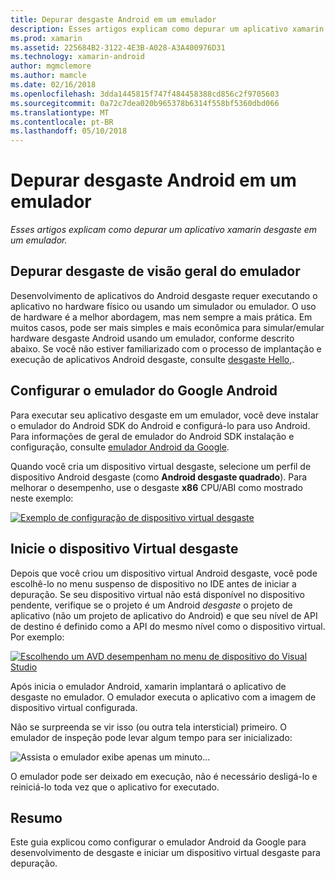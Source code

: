 ```yaml
---
title: Depurar desgaste Android em um emulador
description: Esses artigos explicam como depurar um aplicativo xamarin desgaste em um emulador.
ms.prod: xamarin
ms.assetid: 225684B2-3122-4E3B-A028-A3A400976D31
ms.technology: xamarin-android
author: mgmclemore
ms.author: mamcle
ms.date: 02/16/2018
ms.openlocfilehash: 3dda1445815f747f484458388cd856c2f9705603
ms.sourcegitcommit: 0a72c7dea020b965378b6314f558bf5360dbd066
ms.translationtype: MT
ms.contentlocale: pt-BR
ms.lasthandoff: 05/10/2018
---
```

# <a name="debug-android-wear-on-an-emulator"></a>Depurar desgaste Android em um emulador

_Esses artigos explicam como depurar um aplicativo xamarin desgaste em um emulador._

## <a name="debug-wear-on-emulator-overview"></a>Depurar desgaste de visão geral do emulador

Desenvolvimento de aplicativos do Android desgaste requer executando o aplicativo no hardware físico ou usando um simulador ou emulador. O uso de hardware é a melhor abordagem, mas nem sempre a mais prática. Em muitos casos, pode ser mais simples e mais econômica para simular/emular hardware desgaste Android usando um emulador, conforme descrito abaixo. Se você não estiver familiarizado com o processo de implantação e execução de aplicativos Android desgaste, consulte [desgaste Hello,](~/android/wear/get-started/hello-wear.md).

## <a name="configure-the-google-android-emulator"></a>Configurar o emulador do Google Android

Para executar seu aplicativo desgaste em um emulador, você deve instalar o emulador do Android SDK do Android e configurá-lo para uso Android. Para informações de geral de emulador do Android SDK instalação e configuração, consulte [emulador Android da Google](~/android/deploy-test/debugging/android-sdk-emulator/index.md).

Quando você cria um dispositivo virtual desgaste, selecione um perfil de dispositivo Android desgaste (como **Android desgaste quadrado**). Para melhorar o desempenho, use o desgaste **x86** CPU/ABI como mostrado neste exemplo:

[![Exemplo de configuração de dispositivo virtual desgaste](debug-on-emulator-images/01-wear-avd-example-sml.png)](debug-on-emulator-images/01-wear-avd-example.png#lightbox)


## <a name="launch-the-wear-virtual-device"></a>Inicie o dispositivo Virtual desgaste 

Depois que você criou um dispositivo virtual Android desgaste, você pode escolhê-lo no menu suspenso de dispositivo no IDE antes de iniciar a depuração. Se seu dispositivo virtual não está disponível no dispositivo pendente, verifique se o projeto é um Android *desgaste* o projeto de aplicativo (não um projeto de aplicativo do Android) e que seu nível de API de destino é definido como a API do mesmo nível como o dispositivo virtual. Por exemplo:

[![Escolhendo um AVD desempenham no menu de dispositivo do Visual Studio](debug-on-emulator-images/vs/choose-wear-sim.png)](debug-on-emulator-images/vs/choose-wear-sim.png#lightbox)

Após inicia o emulador Android, xamarin implantará o aplicativo de desgaste no emulador. O emulador executa o aplicativo com a imagem de dispositivo virtual configurada.

Não se surpreenda se vir isso (ou outra tela intersticial) primeiro. O emulador de inspeção pode levar algum tempo para ser inicializado: 

![Assista o emulador exibe apenas um minuto...](debug-on-emulator-images/please-wait.png)

O emulador pode ser deixado em execução, não é necessário desligá-lo e reiniciá-lo toda vez que o aplicativo for executado.

 
## <a name="summary"></a>Resumo
 
Este guia explicou como configurar o emulador Android da Google para desenvolvimento de desgaste e iniciar um dispositivo virtual desgaste para depuração.
